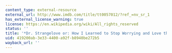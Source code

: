 ```yaml
---
content_type: external-resource
external_url: http://www.imdb.com/title/tt0057012/?ref_=nv_sr_1
has_external_license_warning: true
license: https://en.wikipedia.org/wiki/All_rights_reserved
status: ''
title: '*Dr. Strangelove or: How I Learned to Stop Worrying and Love the Bomb*'
uid: 419200ab-3e33-4400-a92f-b8940be272b5
wayback_url: ''
---
```

